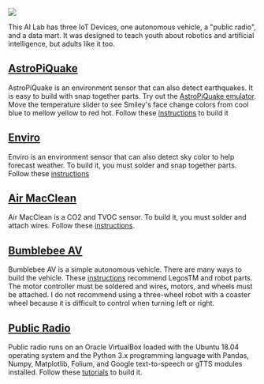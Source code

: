 ![]("ai_lab.png")

This AI Lab has three IoT Devices, one autonomous vehicle, a "public radio", and a data mart.  It was designed to teach youth about robotics and artificial intelligence, but adults like it too.

<h2><a href="https://github.com/NelsonPython/AstroPiQuake">AstroPiQuake</a></h2>

AstroPiQuake is an environment sensor that can also detect earthquakes.  It is easy to build with snap together parts.
Try out the <a href="https://trinket.io/python/9c2e984979">AstroPiQuake emulator</a>.  Move the temperature slider to see Smiley's face change colors from cool blue to mellow yellow to red hot. Follow these <a href="https://github.com/NelsonPython/AstroPiQuake">instructions</a> to build it

<h2><a href="https://github.com/NelsonPython/Enviro">Enviro</a></h2>
Enviro is an environment sensor that can also detect sky color to help forecast weather.  To build it, you must solder and snap together parts.  Follow these <a href="https://github.com/NelsonPython/Enviro">instructions</a>

<h2><a href="https://github.com/NelsonPython/Air_MacClean">Air MacClean</a></h2>
Air MacClean is a CO2 and TVOC sensor.  To build it, you must solder and attach wires.  Follow these 
<a href="https://github.com/NelsonPython/Air_MacClean">instructions</a>.

<h2><a href="https://github.com/NelsonPython/Bumblebee_AV">Bumblebee AV</a></h2>
Bumblebee AV is a simple autonomous vehicle.  There are many ways to build the vehicle.  These 
<a href="https://github.com/NelsonPython/Bumblebee_AV">instructions</a> recommend LegosTM and robot parts.  The motor controller must be soldered and wires, motors, and wheels must be attached.  I do not recommend using a three-wheel robot with a coaster wheel because it is difficult to control when turning left or right.  

<h2><a href="https://github.com/NelsonPython/AI_Lab/blob/master/PublicRadio.md">Public Radio</a></h2>
Public radio runs on an Oracle VirtualBox loaded with the Ubuntu 18.04 operating system and the Python 3.x programming language with Pandas, Numpy, Matplotlib, Folium, and Google text-to-speech or gTTS modules installed.  Follow these <a href="https://github.com/NelsonPython/AI_Lab/blob/master/PublicRadio.md">tutorials</a> to build it.

